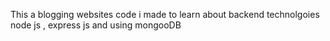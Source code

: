 This a blogging websites code i made to learn about backend technolgoies
node js , express js and using mongooDB
